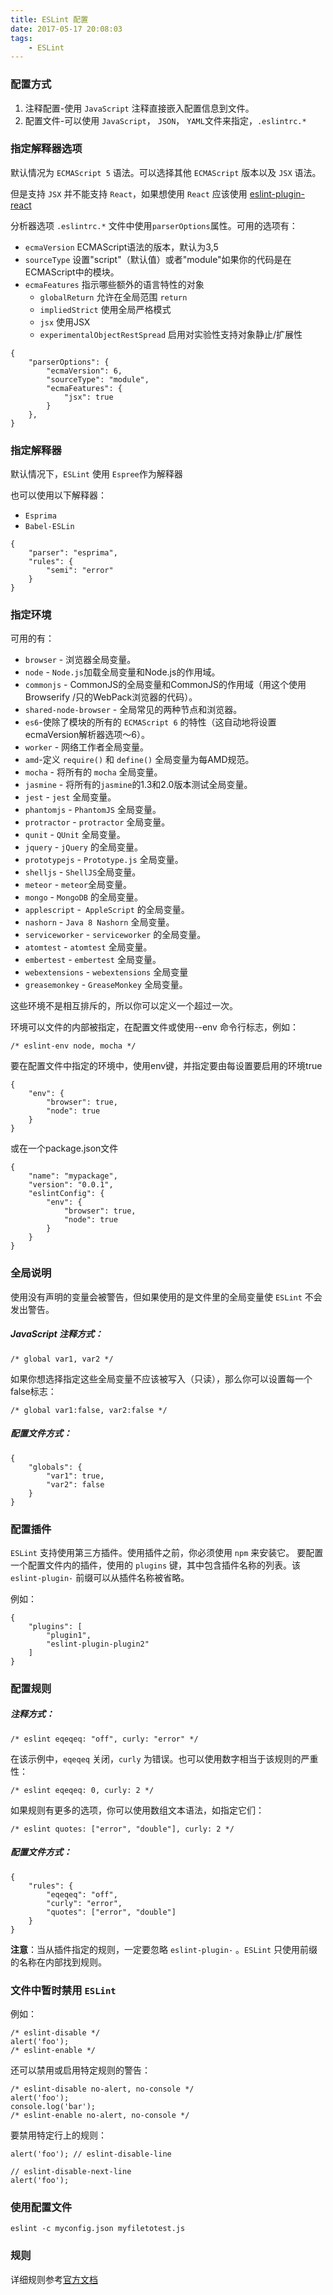```yaml
---
title: ESLint 配置
date: 2017-05-17 20:08:03
tags: 
    - ESLint
---
```


### 配置方式

1. 注释配置-使用 `JavaScript` 注释直接嵌入配置信息到文件。
2. 配置文件-可以使用 `JavaScript`， `JSON`， `YAML`文件来指定，`.eslintrc.*`

### 指定解释器选项
默认情况为 `ECMAScript 5` 语法。可以选择其他 `ECMAScript` 版本以及 `JSX` 语法。

但是支持 `JSX` 并不能支持 `React`，如果想使用 `React` 应该使用 [eslint-plugin-react](https://github.com/yannickcr/eslint-plugin-react)

分析器选项 `.eslintrc.*` 文件中使用`parserOptions`属性。可用的选项有：
* `ecmaVersion` ECMAScript语法的版本，默认为3,5
* `sourceType` 设置"script"（默认值）或者"module"如果你的代码是在ECMAScript中的模块。
* `ecmaFeatures` 指示哪些额外的语言特性的对象
	* `globalReturn`  允许在全局范围 `return`
	* `impliedStrict` 使用全局严格模式
	* `jsx` 使用JSX
	* `experimentalObjectRestSpread` 启用对实验性支持对象静止/扩展性

```
{
    "parserOptions": {
        "ecmaVersion": 6,
        "sourceType": "module",
        "ecmaFeatures": {
            "jsx": true
        }
    },
}
```

### 指定解释器
默认情况下，`ESLint` 使用 `Espree`作为解释器

也可以使用以下解释器：
* `Esprima`
* `Babel-ESLin`

```
{
    "parser": "esprima",
    "rules": {
        "semi": "error"
    }
}
```

### 指定环境

可用的有：
* `browser` - 浏览器全局变量。
* `node` - `Node.js`加载全局变量和Node.js的作用域。
* `commonjs` - CommonJS的全局变量和CommonJS的作用域（用这个使用Browserify /只的WebPack浏览器的代码）。
* `shared-node-browser` - 全局常见的两种节点和浏览器。
* `es6`-使除了模块的所有的 `ECMAScript 6` 的特性（这自动地将设置ecmaVersion解析器选项〜6）。
* `worker` - 网络工作者全局变量。
* `amd`-定义 `require()` 和 `define()` 全局变量为每AMD规范。
* `mocha` - 将所有的 `mocha` 全局变量。
* `jasmine` - 将所有的`jasmine`的1.3和2.0版本测试全局变量。
* `jest` - `jest` 全局变量。
* `phantomjs` - `PhantomJS` 全局变量。
* `protractor` - `protractor` 全局变量。
* `qunit` - `QUnit` 全局变量。
* `jquery` - `jQuery` 的全局变量。
* `prototypejs` - `Prototype.js` 全局变量。
* `shelljs` - `ShellJS`全局变量。
* `meteor` - `meteor`全局变量。
* `mongo` - `MongoDB` 的全局变量。
* `applescript` -` AppleScript` 的全局变量。
* `nashorn` - `Java 8 Nashorn` 全局变量。
* `serviceworker` - `serviceworker` 的全局变量。
* `atomtest` - `atomtest` 全局变量。
* `embertest` -  `embertest` 全局变量。
* `webextensions` -  `webextensions` 全局变量
* `greasemonkey` - `GreaseMonkey` 全局变量。

这些环境不是相互排斥的，所以你可以定义一个超过一次。

环境可以文件的内部被指定，在配置文件或使用--env 命令行标志，例如：
```javascipt
/* eslint-env node, mocha */
```
要在配置文件中指定的环境中，使用env键，并指定要由每设置要启用的环境true
```
{
    "env": {
        "browser": true,
        "node": true
    }
}
```
或在一个package.json文件
```
{
    "name": "mypackage",
    "version": "0.0.1",
    "eslintConfig": {
        "env": {
            "browser": true,
            "node": true
        }
    }
}
```
### 全局说明
使用没有声明的变量会被警告，但如果使用的是文件里的全局变量使 `ESLint` 不会发出警告。

##### JavaScript 注释方式：
```
/* global var1, var2 */
```
如果你想选择指定这些全局变量不应该被写入（只读），那么你可以设置每一个false标志：

```
/* global var1:false, var2:false */
```
##### 配置文件方式：
```
{
    "globals": {
        "var1": true,
        "var2": false
    }
}
```

### 配置插件
`ESLint` 支持使用第三方插件。使用插件之前，你必须使用 `npm` 来安装它。
要配置一个配置文件内的插件，使用的 `plugins` 键，其中包含插件名称的列表。该 `eslint-plugin-` 前缀可以从插件名称被省略。

例如：
```
{
    "plugins": [
        "plugin1",
        "eslint-plugin-plugin2"
    ]
}
```
### 配置规则

##### 注释方式：
```
/* eslint eqeqeq: "off", curly: "error" */
```
在该示例中，`eqeqeq` 关闭，`curly` 为错误。也可以使用数字相当于该规则的严重性：
```
/* eslint eqeqeq: 0, curly: 2 */
```
如果规则有更多的选项，你可以使用数组文本语法，如指定它们：
```
/* eslint quotes: ["error", "double"], curly: 2 */
```
##### 配置文件方式：
```
{
    "rules": {
        "eqeqeq": "off",
        "curly": "error",
        "quotes": ["error", "double"]
    }
}
```

**注意**：当从插件指定的规则，一定要忽略 `eslint-plugin-` 。`ESLint` 只使用前缀的名称在内部找到规则。

### 文件中暂时禁用 `ESLint`
例如：
```
/* eslint-disable */
alert('foo');
/* eslint-enable */
```
还可以禁用或启用特定规则的警告：
```
/* eslint-disable no-alert, no-console */
alert('foo');
console.log('bar');
/* eslint-enable no-alert, no-console */
```
要禁用特定行上的规则：
```
alert('foo'); // eslint-disable-line

// eslint-disable-next-line
alert('foo');
```

### 使用配置文件
```
eslint -c myconfig.json myfiletotest.js
```

### 规则
详细规则参考[官方文档](http://eslint.org/docs/rules/#stylistic-issues)

